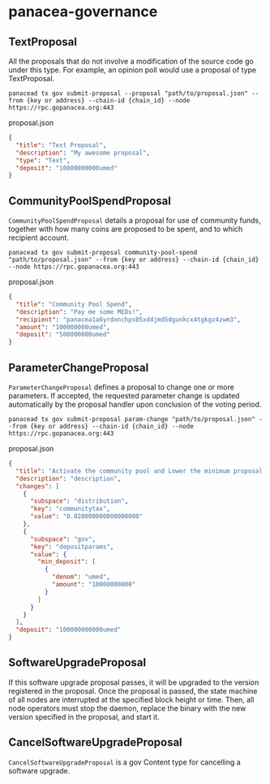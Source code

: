# panacea-governance


## TextProposal

All the proposals that do not involve a modification of the source code go under this type. For example, an opinion poll would use a proposal of type TextProposal.

```shell
panacead tx gov submit-proposal --proposal "path/to/proposal.json" --from {key or address} --chain-id {chain_id} --node https://rpc.gopanacea.org:443  
```

proposal.json
```json
{
  "title": "Text Proposal",
  "description": "My awesome proposal",
  "type": "Text",
  "deposit": "10000000000umed"
}
```

## CommunityPoolSpendProposal
`CommunityPoolSpendProposal` details a proposal for use of community funds, together with how many coins are proposed to be spent, and to which recipient account.

```shell
panacead tx gov submit-proposal community-pool-spend "path/to/proposal.json" --from {key or address} --chain-id {chain_id} --node https://rpc.gopanacea.org:443
```

proposal.json
```json
{
  "title": "Community Pool Spend",
  "description": "Pay me some MEDs!",
  "recipient": "panacea1a6yrdxnchps05xd4jmd5dgunkcx4tgkgz4zwm3",
  "amount": "100000000umed",
  "deposit": "500000000umed"
}
```

## ParameterChangeProposal
`ParameterChangeProposal` defines a proposal to change one or more parameters. If accepted, the requested parameter change is updated automatically by the proposal handler upon conclusion of the voting period.

```shell
panacead tx gov submit-proposal param-change "path/to/proposal.json" --from {key or address} --chain-id {chain_id} --node https://rpc.gopanacea.org:443
```

proposal.json
```json
{
  "title": "Activate the community pool and Lower the minimum proposal deposit",
  "description": "description",
  "changes": [
    {
      "subspace": "distribution",
      "key": "communitytax",
      "value": "0.020000000000000000"
    },
    {
      "subspace": "gov",
      "key": "depositparams",
      "value": {
        "min_deposit": [
          {
            "denom": "umed",
            "amount": "10000000000"
          }
        ]
      }
    }
  ],
  "deposit": "100000000000umed"
}
```

## SoftwareUpgradeProposal
If this software upgrade proposal passes, it will be upgraded to the version registered in the proposal.
Once the proposal is passed, the state machine of all nodes are interrupted at the specified block height or time.
Then, all node operators must stop the daemon, replace the binary with the new version specified in the proposal, and start it.

## CancelSoftwareUpgradeProposal
`CancelSoftwareUpgradeProposal` is a gov Content type for cancelling a software upgrade.

